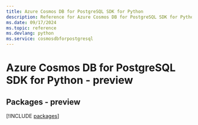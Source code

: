 ```yaml
---
title: Azure Cosmos DB for PostgreSQL SDK for Python
description: Reference for Azure Cosmos DB for PostgreSQL SDK for Python
ms.date: 09/17/2024
ms.topic: reference
ms.devlang: python
ms.service: cosmosdbforpostgresql
---
```

# Azure Cosmos DB for PostgreSQL SDK for Python - preview
## Packages - preview
[!INCLUDE [packages](cosmos-db-for-postgresql-index.md)]